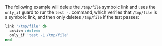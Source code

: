 The following example will delete the `/tmp/file` symbolic link and uses
the `only_if` guard to run the `test -L` command, which verifies that
`/tmp/file` is a symbolic link, and then only deletes `/tmp/file` if the
test passes:

``` ruby
link '/tmp/file' do
  action :delete
  only_if 'test -L /tmp/file'
end
```